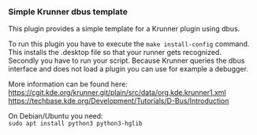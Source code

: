 ### Simple Krunner dbus template

This plugin provides a simple template for a Krunner plugin using dbus.
 
To run this plugin you have to execute the `make install-config` command.
This installs the .desktop file so that your runner gets recognized.  
Secondly you have to run your script. Because Krunner queries the dbus
interface and does not load a plugin you can use for example a debugger.
 
More information can be found here:  
https://cgit.kde.org/krunner.git/plain/src/data/org.kde.krunner1.xml  
https://techbase.kde.org/Development/Tutorials/D-Bus/Introduction

On Debian/Ubuntu you need:   
`sudo apt install python3 python3-hglib`